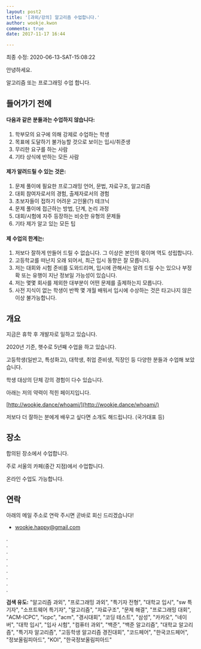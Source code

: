 ```yaml
---
layout: post2
title: '[과외/강의] 알고리즘 수업합니다.'
author: wookje.kwon
comments: true
date: 2017-11-17 16:44

---
```


최종 수정: 2020-06-13-SAT-15:08:22

안녕하세요.

알고리즘 또는 프로그래밍 수업 합니다.

## 들어가기 전에

#### 다음과 같은 분들과는 수업하지 않습니다:  

1. 학부모의 요구에 의해 강제로 수업하는 학생  
2. 목표에 도달하기 불가능할 것으로 보이는 입시/취준생  
3. 무리한 요구를 하는 사람  
4. 기타 상식에 반하는 모든 사람  

#### 제가 알려드릴 수 있는 것은:  

1. 문제 풀이에 필요한 프로그래밍 언어, 문법, 자료구조, 알고리즘  
2. 대회 참여자로서의 경험, 출제자로서의 경험
3. 초보자들이 접하기 어려운 고인물(?) 테크닉  
4. 문제 풀이에 접근하는 방법, 단계, 논리 과정  
5. 대회/시험에 자주 등장하는 비슷한 유형의 문제들  
6. 기타 제가 알고 있는 모든 팁  

#### 제 수업의 한계는:  

1. 저보다 잘하게 만들어 드릴 수 없습니다. 그 이상은 본인의 몫이며 역도 성립합니다.  
2. 고등학교를 떠난지 오래 되어서, 최근 입시 동향은 잘 모릅니다.  
3. 저는 대회와 시험 준비를 도와드리며, 입시에 관해서는 알려 드릴 수는 있으나 부정확 또는 유행이 지난 정보일 가능성이 있습니다.  
4. 저는 몇몇 회사를 제외한 대부분이 어떤 문제를 출제하는지 모릅니다.  
5. 사전 지식이 없는 학생이 반짝 몇 개월 배워서 입시에 수상하는 것은 타고나지 않은 이상 불가능합니다.  

## 개요

지금은 휴학 후 개발자로 일하고 있습니다.

2020년 기준, 햇수로 5년째 수업을 하고 있습니다.

고등학생(일반고, 특성화고), 대학생, 취업 준비생, 직장인 등 다양한 분들과 수업해 보았습니다.

학생 대상의 단체 강의 경험이 다수 있습니다.

아래는 저의 약력이 적힌 페이지입니다.

[http://wookje.dance/whoami/](http://wookje.dance/whoami/)

저보다 더 잘하는 분에게 배우고 싶다면 소개도 해드립니다. (국가대표 등)

## 장소

합의된 장소에서 수업합니다.

주로 서울의 카페(중간 지점)에서 수업합니다.

온라인 수업도 가능합니다.

## 연락

아래의 메일 주소로 연락 주시면 곧바로 회신 드리겠습니다!

* [wookje.happy@gmail.com](wookje.happy@gmail.com)
  
.  
.  
.  
.  
.  
.  
.  
.  
.  
  
**검색 유도:** "알고리즘 과외", "프로그래밍 과외", "특기자 전형", "대학교 입시", "sw 특기자", "소프트웨어 특기자", "알고리즘", "자료구조", "문제 해결", "프로그래밍 대회", "ACM-ICPC", "icpc", "acm", "경시대회", "코딩 테스트", "삼성", "카카오", "네이버", "대학 입시", "입사 시험", "컴퓨터 과외", "백준", "백준 알고리즘", "대학교 알고리즘", "특기자 알고리즘", "고등학생 알고리즘 경진대회", "코드페어", "한국코드페어", "정보올림피아드", "KOI", "한국정보올림피아드"